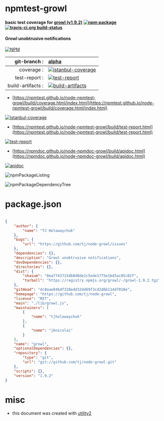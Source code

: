 # npmtest-growl

#### basic test coverage for  [growl (v1.9.2)](https://github.com/tj/node-growl)  [![npm package](https://img.shields.io/npm/v/npmtest-growl.svg?style=flat-square)](https://www.npmjs.org/package/npmtest-growl) [![travis-ci.org build-status](https://api.travis-ci.org/npmtest/node-npmtest-growl.svg)](https://travis-ci.org/npmtest/node-npmtest-growl)

#### Growl unobtrusive notifications

[![NPM](https://nodei.co/npm/growl.png?downloads=true&downloadRank=true&stars=true)](https://www.npmjs.com/package/growl)

| git-branch : | [alpha](https://github.com/npmtest/node-npmtest-growl/tree/alpha)|
|--:|:--|
| coverage : | [![istanbul-coverage](https://npmtest.github.io/node-npmtest-growl/build/coverage.badge.svg)](https://npmtest.github.io/node-npmtest-growl/build/coverage.html/index.html)|
| test-report : | [![test-report](https://npmtest.github.io/node-npmtest-growl/build/test-report.badge.svg)](https://npmtest.github.io/node-npmtest-growl/build/test-report.html)|
| build-artifacts : | [![build-artifacts](https://npmtest.github.io/node-npmtest-growl/glyphicons_144_folder_open.png)](https://github.com/npmtest/node-npmtest-growl/tree/gh-pages/build)|

- [https://npmtest.github.io/node-npmtest-growl/build/coverage.html/index.html](https://npmtest.github.io/node-npmtest-growl/build/coverage.html/index.html)

[![istanbul-coverage](https://npmtest.github.io/node-npmtest-growl/build/screenCapture.buildCi.browser.%252Ftmp%252Fbuild%252Fcoverage.lib.html.png)](https://npmtest.github.io/node-npmtest-growl/build/coverage.html/index.html)

- [https://npmtest.github.io/node-npmtest-growl/build/test-report.html](https://npmtest.github.io/node-npmtest-growl/build/test-report.html)

[![test-report](https://npmtest.github.io/node-npmtest-growl/build/screenCapture.buildCi.browser.%252Ftmp%252Fbuild%252Ftest-report.html.png)](https://npmtest.github.io/node-npmtest-growl/build/test-report.html)

- [https://npmdoc.github.io/node-npmdoc-growl/build/apidoc.html](https://npmdoc.github.io/node-npmdoc-growl/build/apidoc.html)

[![apidoc](https://npmdoc.github.io/node-npmdoc-growl/build/screenCapture.buildCi.browser.%252Ftmp%252Fbuild%252Fapidoc.html.png)](https://npmdoc.github.io/node-npmdoc-growl/build/apidoc.html)

![npmPackageListing](https://npmtest.github.io/node-npmtest-growl/build/screenCapture.npmPackageListing.svg)

![npmPackageDependencyTree](https://npmtest.github.io/node-npmtest-growl/build/screenCapture.npmPackageDependencyTree.svg)



# package.json

```json

{
    "author": {
        "name": "TJ Holowaychuk"
    },
    "bugs": {
        "url": "https://github.com/tj/node-growl/issues"
    },
    "dependencies": {},
    "description": "Growl unobtrusive notifications",
    "devDependencies": {},
    "directories": {},
    "dist": {
        "shasum": "0ea7743715db8d8de2c5ede1775e1b45ac85c02f",
        "tarball": "https://registry.npmjs.org/growl/-/growl-1.9.2.tgz"
    },
    "gitHead": "dc8aae046df328edd32dd69f3cd2d6b114d7018e",
    "homepage": "https://github.com/tj/node-growl",
    "license": "MIT",
    "main": "./lib/growl.js",
    "maintainers": [
        {
            "name": "tjholowaychuk"
        },
        {
            "name": "jbnicolai"
        }
    ],
    "name": "growl",
    "optionalDependencies": {},
    "repository": {
        "type": "git",
        "url": "git://github.com/tj/node-growl.git"
    },
    "scripts": {},
    "version": "1.9.2"
}
```



# misc
- this document was created with [utility2](https://github.com/kaizhu256/node-utility2)
